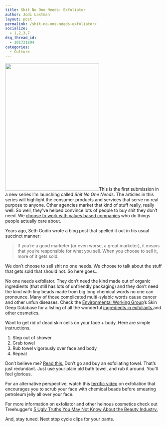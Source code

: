 ```yaml
---
title: Shit No One Needs: Exfoliator
author: Jodi Lastman
layout: post
permalink: /shit-no-one-needs-exfoliator/
socialize:
  - 1,2,3,7
dsq_thread_id:
  - 101721894
categories:
  - Culture
---
```

<a rel="attachment wp-att-2463" href="http://hypenotic.com/meaning-fulmarketing/2457/shit-no-one-needs-exfoliator/attachment/screen-shot-2010-05-27-at-3-20-32-pm"><img class="alignleft size-full wp-image-2463" title="Screen shot 2010-05-27 at 3.20.32 PM" src="http://hypenotic.com/wordpress/wp-content/uploads/2010/05/Screen-shot-2010-05-27-at-3.20.32-PM.png" alt="" width="301" height="407" /></a>This is the first submission in a new series I&#8217;m launching called *Shit No One Needs*. The articles in this series will highlight the consumer products and services that serve no real purpose to anyone. Other agencies market that kind of stuff really, really well. So well, they&#8217;ve helped convince lots of people to buy shit they don&#8217;t need. We [choose to work with values based companies][1] who do things people actually care about.

Years ago, Seth Godin wrote a blog post that spelled it out in his usual succinct manner:

> If you&#8217;re a good marketer (or even worse, a great marketer), it means that you&#8217;re responsible for what you sell. When you choose to sell it, more of it gets sold.

We don&#8217;t choose to sell shit no one needs. We choose to talk about the stuff that gets sold that should not. So here goes&#8230;

No one needs exfoliator. They don&#8217;t need the kind made out of organic ingredients (that still has lots of unfriendly packaging) and they don&#8217;t need the kind with tiny beads made from big long chemical words no one can pronounce. Many of those complicated multi-sylabic words cause cancer and other unfun diseases. Check the [Environmental Working Group][2]&#8216;s Skin Deep Database for a listing of all the wonderful [ingredients in exfoliants ][3]and other cosmetics.

Want to get rid of dead skin cells on your face + body. Here are simple instructions.

1.  Step out of shower
2.  Grab towel
3.  Rub towel vigorously over face and body
4.  Repeat

Don&#8217;t believe me? [Read this.][4] Don&#8217;t go and buy an exfoliating towel. That&#8217;s just redundant. Just use your plain old bath towel, and rub it around. You&#8217;ll feel glorious.

For an alternative perspective, watch this [terrific video][5] on exfoliation that encourages you to scrub your face with chemical beads before smearing petroleum jelly all over your face.

For more information on exfoliator and other heinous cosmetics check out Treehugger&#8217;s [5 Ugly Truths You May Not Know About the Beauty Industry.][6]

And, stay tuned. Next stop cycle clips for your pants.

 [1]: http://hypenotic.com/about-us
 [2]: http://www.ewg.org/
 [3]: http://www.cosmeticsdatabase.com/browse.php?category=exfoliant/scrub
 [4]: http://beauty.about.com/b/2008/04/03/simple-face-washing-tip-use-a-washcloth.htm
 [5]: http://www.youtube.com/watch?v=B6RuHgJ7us8
 [6]: http://www.treehugger.com/files/2009/09/ugly-beauty.php